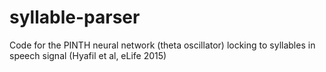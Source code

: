 # syllable-parser
Code for the PINTH neural network (theta oscillator) locking to syllables in speech signal (Hyafil et al, eLife 2015)
